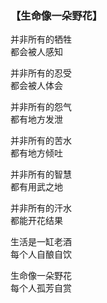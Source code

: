 ### 【生命像一朵野花】

并非所有的牺牲  
都会被人感知
 
并非所有的忍受  
都会被人体会
 
并非所有的怨气  
都有地方发泄
 
并非所有的苦水  
都有地方倾吐
 
并非所有的智慧  
都有用武之地
 
并非所有的汗水  
都能开花结果
 
生活是一缸老酒  
每个人自酿自饮
 
生命像一朵野花  
每个人孤芳自赏
